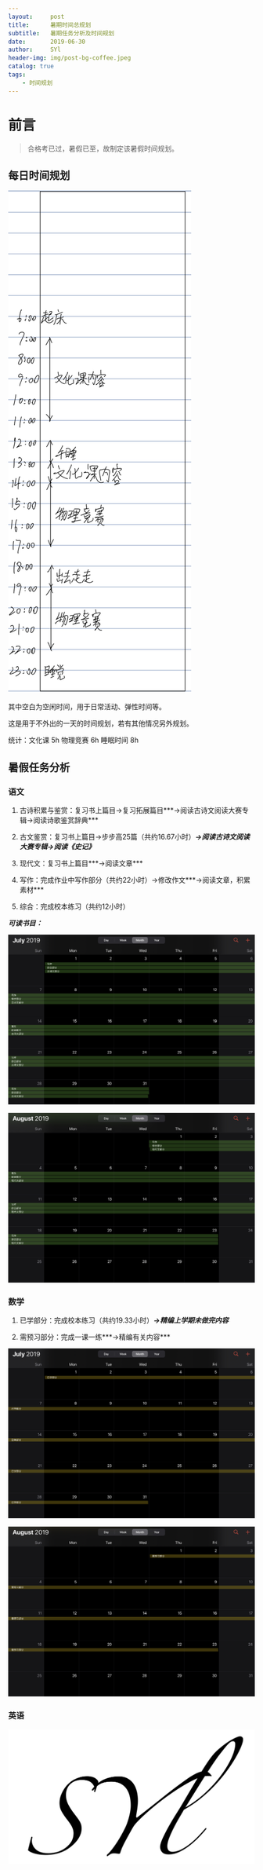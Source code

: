 ```yaml
---
layout:     post
title:      暑期时间总规划
subtitle:   暑期任务分析及时间规划
date:       2019-06-30
author:     SYl
header-img: img/post-bg-coffee.jpeg
catalog: true
tags:
    - 时间规划
--- 
```


# 前言

>合格考已过，暑假已至，故制定该暑假时间规划。

## 每日时间规划

![](/img/sv_daily.jpg)

其中空白为空闲时间，用于日常活动、弹性时间等。

这是用于不外出的一天的时间规划，若有其他情况另外规划。

统计：文化课 5h  物理竞赛 6h  睡眠时间 8h

## 暑假任务分析



### 语文

1. 古诗积累与鉴赏：复习书上篇目→复习拓展篇目***→阅读古诗文阅读大赛专辑→阅读诗歌鉴赏辞典***

2. 古文鉴赏：复习书上篇目→步步高25篇（共约16.67小时）***→阅读古诗文阅读大赛专辑→阅读《史记》***

3. 现代文：复习书上篇目***→阅读文章***

4. 写作：完成作业中写作部分（共约22小时）→修改作文***→阅读文章，积累素材***

5. 综合：完成校本练习（共约12小时）

***可读书目：***



![语文偏重点时间规划（七月）](/img/ch_jul.jpg)

![语文偏重点时间规划（八月）](/img/ch_aug.jpg)

### 数学

1. 已学部分：完成校本练习（共约19.33小时）***→精编上学期未做完内容***

2. 需预习部分：完成一课一练***→精编有关内容***

![数学偏重点时间规划（七月）](/img/math_jul.jpg)

![数学偏重点时间规划（八月）](/img/math_aug.jpg)

### 英语



![](/img/signature.jpg)
